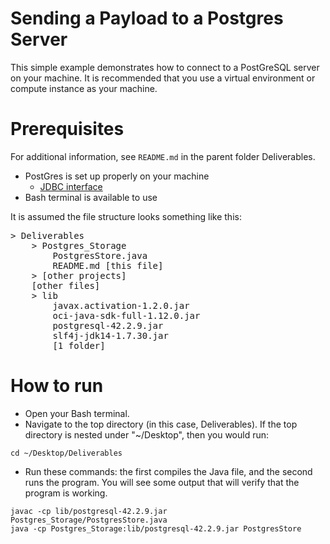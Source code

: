 # Sending a Payload to a Postgres Server

This simple example demonstrates how to connect to a PostGreSQL server on your machine. It is recommended that you use a virtual environment or compute instance as your machine.

# Prerequisites

For additional information, see `README.md` in the parent folder Deliverables.

- PostGres is set up properly on your machine
	- [JDBC interface](https://jdbc.postgresql.org/documentation/80/index.html)
- Bash terminal is available to use

It is assumed the file structure looks something like this:
<pre>
> Deliverables
	> Postgres_Storage
		PostgresStore.java
		README.md [this file]
	> [other projects]
	[other files]
	> lib
		javax.activation-1.2.0.jar
		oci-java-sdk-full-1.12.0.jar
		postgresql-42.2.9.jar
		slf4j-jdk14-1.7.30.jar
		[1 folder]
</pre>

# How to run

- Open your Bash terminal.
- Navigate to the top directory (in this case, Deliverables). If the top directory is nested under "~/Desktop", then you would run:
```
cd ~/Desktop/Deliverables
```
- Run these commands:
the first compiles the Java file, and the second runs the program. You will see some output that will verify that the program is working.
```
javac -cp lib/postgresql-42.2.9.jar Postgres_Storage/PostgresStore.java
java -cp Postgres_Storage:lib/postgresql-42.2.9.jar PostgresStore
```
